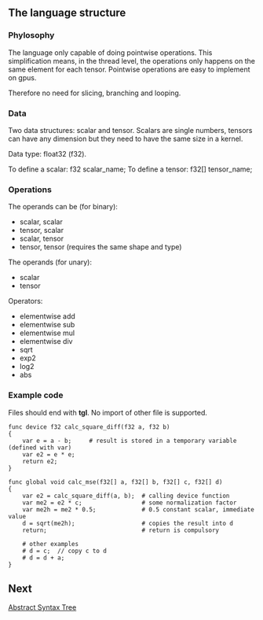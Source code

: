 ## The language structure

### Phylosophy

The language only capable of doing pointwise operations.
This simplification means, in the thread level, the operations
only happens on the same element for each tensor. 
Pointwise operations are easy to implement on gpus.

Therefore no need for slicing, branching and looping.

### Data

Two data structures: scalar and tensor.
Scalars are single numbers, tensors can have any dimension
but they need to have the same size in a kernel.

Data type: float32 (f32).

To define a scalar: f32 scalar_name;
To define a tensor: f32[] tensor_name;

### Operations

The operands can be (for binary):
* scalar, scalar
* tensor, scalar
* scalar, tensor
* tensor, tensor (requires the same shape and type)

The operands (for unary):
* scalar
* tensor

Operators:
* elementwise add
* elementwise sub
* elementwise mul
* elementwise div
* sqrt
* exp2
* log2
* abs

### Example code

Files should end with **tgl**. No import of other file is supported.

```
func device f32 calc_square_diff(f32 a, f32 b)
{
    var e = a - b;     # result is stored in a temporary variable (defined with var)
    var e2 = e * e;
    return e2;   
}

func global void calc_mse(f32[] a, f32[] b, f32[] c, f32[] d)
{
    var e2 = calc_square_diff(a, b);  # calling device function
    var me2 = e2 * c;                 # some normalization factor
    var me2h = me2 * 0.5;             # 0.5 constant scalar, immediate value
    d = sqrt(me2h);                   # copies the result into d
    return;                           # return is compulsory

    # other examples
    # d = c;  // copy c to d
    # d = d + a;
}
```

## Next

[Abstract Syntax Tree](s3_ast.md)
